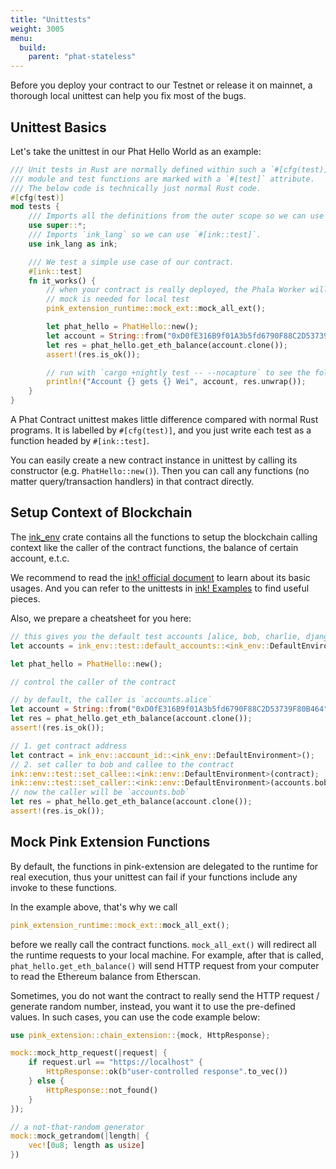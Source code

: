 ```yaml
---
title: "Unittests"
weight: 3005
menu:
  build:
    parent: "phat-stateless"
---
```


Before you deploy your contract to our Testnet or release it on mainnet, a thorough local unittest can help you fix most of the bugs.

## Unittest Basics

Let's take the unittest in our Phat Hello World as an example:

```rust
/// Unit tests in Rust are normally defined within such a `#[cfg(test)]`
/// module and test functions are marked with a `#[test]` attribute.
/// The below code is technically just normal Rust code.
#[cfg(test)]
mod tests {
    /// Imports all the definitions from the outer scope so we can use them here.
    use super::*;
    /// Imports `ink_lang` so we can use `#[ink::test]`.
    use ink_lang as ink;

    /// We test a simple use case of our contract.
    #[ink::test]
    fn it_works() {
        // when your contract is really deployed, the Phala Worker will do the HTTP requests
        // mock is needed for local test
        pink_extension_runtime::mock_ext::mock_all_ext();

        let phat_hello = PhatHello::new();
        let account = String::from("0xD0fE316B9f01A3b5fd6790F88C2D53739F80B464");
        let res = phat_hello.get_eth_balance(account.clone());
        assert!(res.is_ok());

        // run with `cargo +nightly test -- --nocapture` to see the following output
        println!("Account {} gets {} Wei", account, res.unwrap());
    }
}
```

A Phat Contract unittest makes little difference compared with normal Rust programs. It is labelled by `#[cfg(test)]`, and you just write each test as a function headed by `#[ink::test]`.

You can easily create a new contract instance in unittest by calling its constructor (e.g. `PhatHello::new()`). Then you can call any functions (no matter query/transaction handlers) in that contract directly.

## Setup Context of Blockchain

The [ink_env](https://paritytech.github.io/ink/ink_env/test/index.html) crate contains all the functions to setup the blockchain calling context like the caller of the contract functions, the balance of certain account, e.t.c.

We recommend to read the [ink! official document](https://ink.substrate.io/basics/contract-testing/) to learn about its basic usages. And you can refer to the unittests in [ink! Examples](https://github.com/paritytech/ink/tree/master/examples) to find useful pieces.

Also, we prepare a cheatsheet for you here:

```rust
// this gives you the default test accounts [alice, bob, charlie, django, eve, frank]
let accounts = ink_env::test::default_accounts::<ink_env::DefaultEnvironment>();

let phat_hello = PhatHello::new();

// control the caller of the contract

// by default, the caller is `accounts.alice`
let account = String::from("0xD0fE316B9f01A3b5fd6790F88C2D53739F80B464");
let res = phat_hello.get_eth_balance(account.clone());
assert!(res.is_ok());

// 1. get contract address
let contract = ink_env::account_id::<ink_env::DefaultEnvironment>();
// 2. set caller to bob and callee to the contract
ink::env::test::set_callee::<ink::env::DefaultEnvironment>(contract);
ink::env::test::set_caller::<ink::env::DefaultEnvironment>(accounts.bob);
// now the caller will be `accounts.bob`
let res = phat_hello.get_eth_balance(account.clone());
assert!(res.is_ok());
```

## Mock Pink Extension Functions

By default, the functions in pink-extension are delegated to the runtime for real execution, thus your unittest can fail if your functions include any invoke to these functions.

In the example above, that's why we call
```rust
pink_extension_runtime::mock_ext::mock_all_ext();
```
before we really call the contract functions. `mock_all_ext()` will redirect all the runtime requests to your local machine. For example, after that is called, `phat_hello.get_eth_balance()` will send HTTP request from your computer to read the Ethereum balance from Etherscan.

Sometimes, you do not want the contract to really send the HTTP request / generate random number, instead, you want it to use the pre-defined values. In such cases, you can use the code example below:
```rust
use pink_extension::chain_extension::{mock, HttpResponse};

mock::mock_http_request(|request| {
    if request.url == "https://localhost" {
        HttpResponse::ok(b"user-controlled response".to_vec())
    } else {
        HttpResponse::not_found()
    }
});

// a not-that-random generator
mock::mock_getrandom(|length| {
    vec![0u8; length as usize]
})
```
